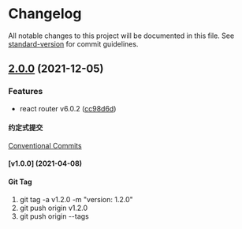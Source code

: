 # Changelog

All notable changes to this project will be documented in this file. See [standard-version](https://github.com/conventional-changelog/standard-version) for commit guidelines.

## [2.0.0](https://github.com/wkylin/promotion-web/compare/v1.6.0...v2.0.0) (2021-12-05)


### Features

* react router v6.0.2 ([cc98d6d](https://github.com/wkylin/promotion-web/commits/cc98d6d87f5065460c3f72ec0aff748fc32bb817))


#### 约定式提交

[Conventional Commits](https://www.conventionalcommits.org/zh-hans/v1.0.0/)

#### [v1.0.0] (2021-04-08)

#### Git Tag

1. git tag -a v1.2.0 -m "version: 1.2.0"
2. git push origin v1.2.0
3. git push origin --tags
